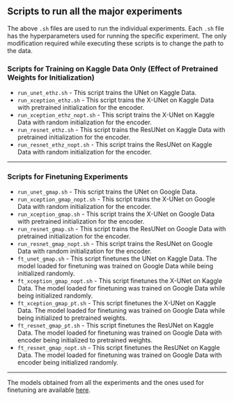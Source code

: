 ## Scripts to run all the major experiments

The above ```.sh``` files are used to run the individual experiments. Each ```.sh``` file has the hyperparameters used for running the specific experiment. The only modification required while executing these scripts is to change the path to the data. 

### Scripts for Training on Kaggle Data Only (Effect of Pretrained Weights for Initialization)
- ```run_unet_ethz.sh``` - This script trains the UNet on Kaggle Data.
- ```run_xception_ethz.sh``` - This script trains the X-UNet on Kaggle Data with pretrained initialization for the encoder.
- ```run_xception_ethz_nopt.sh``` - This script trains the X-UNet on Kaggle Data with random initialization for the encoder.
- ```run_resnet_ethz.sh``` - This script trains the ResUNet on Kaggle Data with pretrained initialization for the encoder.
- ```run_resnet_ethz_nopt.sh``` - This script trains the ResUNet on Kaggle Data with random initialization for the encoder. 


---
### Scripts for Finetuning Experiments
- ```run_unet_gmap.sh``` - This script trains the UNet on Google Data.
- ```run_xception_gmap_nopt.sh``` - This script trains the X-UNet on Google Data with random initialization for the encoder. 
- ```run_xception_gmap.sh``` - This script trains the X-UNet on Google Data with pretrained initialization for the encoder.
- ```run_resnet_gmap.sh``` - This script trains the ResUNet on Google Data with pretrained initialization for the encoder.
- ```run_resnet_gmap_nopt.sh``` - This script trains the ResUNet on Google Data with random initialization for the encoder.
- ```ft_unet_gmap.sh``` - This script finetunes the UNet on Kaggle Data. The model loaded for finetuning was trained on Google Data while being initialized randomly.
- ```ft_xception_gmap_nopt.sh``` - This script finetunes the X-UNet on Kaggle Data. The model loaded for finetuning was trained on Google Data while being initialized randomly.
- ```ft_xception_gmap_pt.sh``` - This script finetunes the X-UNet on Kaggle Data. The model loaded for finetuning was trained on Google Data while being initialized to pretrained weights.
- ```ft_resnet_gmap_pt.sh``` - This script finetunes the ResUNet on Kaggle Data. The model loaded for finetuning was trained on Google Data with encoder being initialized to pretrained weights.
- ```ft_resnet_gmap_nopt.sh``` - This script finetunes the ResUNet on Kaggle Data. The model loaded for finetuning was trained on Google Data with encoder being initialized randomly.

---
The models obtained from all the experiments and the ones used for finetuning are available [here](https://drive.google.com/drive/folders/1jD9yW-o4AmwGWXaErcm8Bbey_3kBeSyU?usp=sharing).
